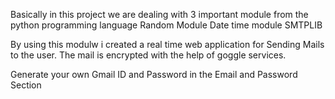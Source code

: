 Basically in this project we are dealing with 3 important module from the python programming language
Random Module
Date time module
SMTPLIB 


By using this modulw i created a real time web application for Sending Mails to the user.
The mail is encrypted with the help of goggle services.

Generate your own Gmail ID and Password in the Email and Password Section


